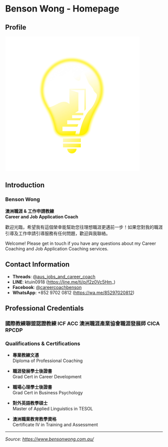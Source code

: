 # Benson Wong - Homepage

## Profile
![Profile Image](./images/profile-image.png)

## Introduction

### Benson Wong
**澳洲職涯 & 工作申請教練**  
**Career and Job Application Coach**

歡迎光臨，希望我有這個榮幸能幫助您往理想職涯更邁前一步！如果您對我的職涯引導及工作申請引導服務有任何問題，歡迎與我聯絡。

Welcome! Please get in touch if you have any questions about my Career Coaching and Job Application Coaching services.

## Contact Information

- **Threads**: [@aus_jobs_and_career_coach](https://www.threads.net/@aus_jobs_and_career_coach)
- **LINE**: ktuin0918 (https://line.me/ti/p/f2z0Vc5Hm_)
- **Facebook**: [@careercoachbenson](https://www.facebook.com/careercoachbenson)
- **WhatsApp**: +852 9702 0812 (https://wa.me/85297020812)

## Professional Credentials

### 國際教練聯盟認證教練 ICF ACC   澳洲職涯產業協會職涯發展師 CICA RPCDP

### Qualifications & Certifications

- **專業教練文憑**  
  Diploma of Professional Coaching

- **職涯發展學士後證書**  
  Grad Cert in Career Development

- **職場心理學士後證書**  
  Grad Cert in Business Psychology

- **對外英語教學碩士**  
  Master of Applied Linguistics in TESOL

- **澳洲職業教育教學資格**  
  Certificate IV in Training and Assessment

---

*Source: https://www.bensonwong.com.au/*